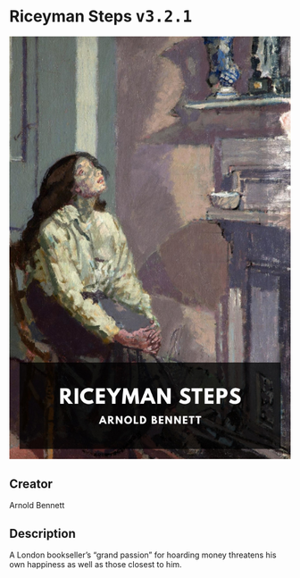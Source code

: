 
# Riceyman Steps <kbd>v3.2.1</kbd>

<center>
  <img src="./cover-1024.jpg"/>
</center>

## Creator
Arnold Bennett

## Description
A London bookseller’s “grand passion” for hoarding money threatens his own happiness as well as those closest to him.
